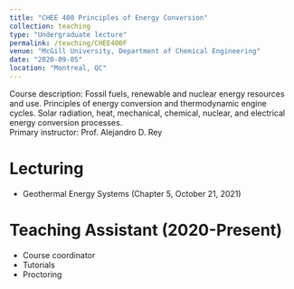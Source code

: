 ```yaml
---
title: "CHEE 400 Principles of Energy Conversion"
collection: teaching
type: "Undergraduate lecture"
permalink: /teaching/CHEE400F
venue: "McGill University, Department of Chemical Engineering"
date: "2020-09-05"
location: "Montreal, QC"
---
```


Course description: Fossil fuels, renewable and nuclear energy resources and use. Principles of energy conversion and thermodynamic engine cycles. Solar radiation, heat, mechanical, chemical, nuclear, and electrical energy conversion processes. \
Primary instructor: Prof. Alejandro D. Rey

Lecturing
======
* Geothermal Energy Systems (Chapter 5, October 21, 2021)

Teaching Assistant (2020-Present)
======
* Course coordinator
* Tutorials
* Proctoring